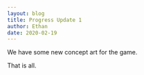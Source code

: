 ```yaml
---
layout: blog
title: Progress Update 1
author: Ethan
date: 2020-02-19
---
```

We have some new concept art for the game.

That is all.